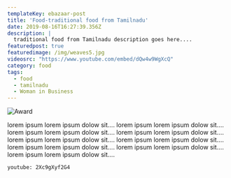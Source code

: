 ```yaml
---
templateKey: ebazaar-post
title: 'Food-traditional food from Tamilnadu'
date: 2019-08-16T16:27:39.356Z
description: |
  traditional food from Tamilnadu description goes here....
featuredpost: true
featuredimage: /img/weaves5.jpg
videosrc: "https://www.youtube.com/embed/dQw4w9WgXcQ"
category: food
tags:
  - food
  - tamilnadu
  - Woman in Business
---
```

![Award](/img/weaves1.jpg "Award Image")

lorem ipsum lorem ipsum dolow sit.... lorem ipsum lorem ipsum dolow sit.... lorem ipsum lorem ipsum dolow sit.... lorem ipsum lorem ipsum dolow sit.... lorem ipsum lorem ipsum dolow sit.... lorem ipsum lorem ipsum dolow sit.... lorem ipsum lorem ipsum dolow sit.... lorem ipsum lorem ipsum dolow sit.... lorem ipsum lorem ipsum dolow sit....

`youtube: 2Xc9gXyf2G4`